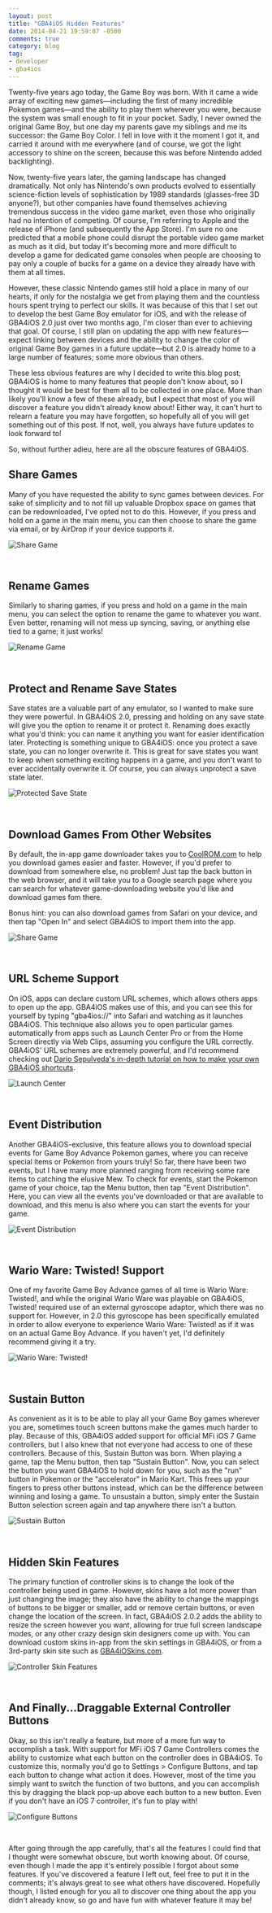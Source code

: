 ```yaml
---
layout: post
title: "GBA4iOS Hidden Features"
date: 2014-04-21 19:59:07 -0500
comments: true
category: blog
tag: 
- developer
- gba4ios
---
```


Twenty-five years ago today, the Game Boy was born. With it came a wide array of exciting new games—including the first of many incredible Pokemon games—and the ability to play them wherever you were, because the system was small enough to fit in your pocket. Sadly, I never owned the original Game Boy, but one day my parents gave my siblings and me its successor: the Game Boy Color. I fell in love with it the moment I got it, and carried it around with me everywhere (and of course, we got the light accessory to shine on the screen, because this was before Nintendo added backlighting). 

Now, twenty-five years later, the gaming landscape has changed dramatically. Not only has Nintendo's own products evolved to essentially science-fiction levels of sophistication by 1989 standards (glasses-free 3D anyone?), but other companies have found themselves achieving tremendous success in the video game market, even those who originally had no intention of competing. Of course, I'm referring to Apple and the release of iPhone (and subsequently the App Store). I'm sure no one predicted that a mobile phone could disrupt the portable video game market as much as it did, but today it's becoming more and more difficult to develop a game for dedicated game consoles when people are choosing to pay only a couple of bucks for a game on a device they already have with them at all times. 

However, these classic Nintendo games still hold a place in many of our hearts, if only for the nostalgia we get from playing them and the countless hours spent trying to perfect our skills. It was because of this that I set out to develop the best Game Boy emulator for iOS, and with the release of GBA4iOS 2.0 just over two months ago, I'm closer than ever to achieving that goal. Of course, I still plan on updating the app with new features—expect linking between devices and the ability to change the color of original Game Boy games in a future update—but 2.0 is already home to a large number of features; some more obvious than others. 

These less obvious features are why I decided to write this blog post; GBA4iOS is home to many features that people don't know about, so I thought it would be best for them all to be collected in one place. More than likely you'll know a few of these already, but I expect that most of you will discover a feature you didn't already know about! Either way, it can't hurt to relearn a feature you may have forgotten, so hopefully all of you will get something out of this post. If not, well, you always have future updates to look forward to!

So, without further adieu, here are all the obscure features of GBA4iOS.

<!-- more -->

## Share Games
Many of you have requested the ability to sync games between devices. For sake of simplicity and to not fill up valuable Dropbox space on games that can be redownloaded, I've opted not to do this. However, if you press and hold on a game in the main menu, you can then choose to share the game via email, or by AirDrop if your device supports it.

![Share Game][image-1]  

<br/>

## Rename Games
Similarly to sharing games, if you press and hold on a game in the main menu, you can select the option to rename the game to whatever you want. Even better, renaming will not mess up syncing, saving, or anything else tied to a game; it just works!

![Rename Game][image-2]  

<br/>

## Protect and Rename Save States
Save states are a valuable part of any emulator, so I wanted to make sure they were powerful. In GBA4iOS 2.0, pressing and holding on any save state will give you the option to rename it or protect it. Renaming does exactly what you'd think: you can name it anything you want for easier identification later. Protecting is something unique to GBA4iOS: once you protect a save state, you can no longer overwrite it. This is great for save states you want to keep when something exciting happens in a game, and you don't want to ever accidentally overwrite it. Of course, you can always unprotect a save state later.

![Protected Save State][image-3]

<br/> 

## Download Games From Other Websites
By default, the in-app game downloader takes you to [CoolROM.com][1] to help you download games easier and faster. However, if you'd prefer to download from somewhere else, no problem!  Just tap the back button in the web browser, and it will take you to a Google search page where you can search for whatever game-downloading website you'd like and download games fom there.

Bonus hint: you can also download games from Safari on your device, and then tap "Open In" and select GBA4iOS to import them into the app.

![Share Game][image-4]  

<br/>

## URL Scheme Support
On iOS, apps can declare custom URL schemes, which allows others apps to open up the app. GBA4iOS makes use of this, and you can see this for yourself by typing "gba4ios://" into Safari and watching as it launches GBA4iOS. This technique also allows you to open particular games automatically from apps such as Launch Center Pro or from the Home Screen directly via Web Clips, assuming you configure the URL correctly. GBA4iOS' URL schemes are extremely powerful, and I'd recommend checking out [Dario Sepulveda's in-depth tutorial on how to make your own GBA4iOS shortcuts][2].

![Launch Center][image-5]  

<br/>

## Event Distribution
Another GBA4iOS-exclusive, this feature allows you to download special events for Game Boy Advance Pokemon games, where you can receive special items or Pokemon from yours truly! So far, there have been two events, but I have many more planned ranging from receiving some rare items to catching the elusive Mew. To check for events, start the Pokemon game of your choice, tap the Menu button, then tap "Event Distribution". Here, you can view all the events you've downloaded or that are available to download, and this menu is also where you can start the events for your game.

![Event Distribution][image-6]  

<br/>

## Wario Ware: Twisted! Support
One of my favorite Game Boy Advance games of all time is Wario Ware: Twisted!, and while the original Wario Ware was playable on GBA4iOS, Twisted! required use of an external gyroscope adaptor, which there was no support for. However, in 2.0 this gyroscope has been specifically emulated in order to allow everyone to experience Wario Ware: Twisted! as if it was on an actual Game Boy Advance. If you haven't yet, I'd definitely recommend giving it a try.

![Wario Ware: Twisted!][image-7]  

<br/>

## Sustain Button
As convenient as it is to be able to play all your Game Boy games wherever you are, sometimes touch screen buttons make the games much harder to play. Because of this, GBA4iOS added support for official MFi iOS 7 Game controllers, but I also knew that not everyone had access to one of these controllers. Because of this, Sustain Button was born. When playing a game, tap the Menu button, then tap "Sustain Button". Now, you can select the button you want GBA4iOS to hold down for you, such as the "run" button in Pokemon or the "accelerator" in Mario Kart. This frees up your fingers to press other buttons instead, which can be the difference between winning and losing a game. To unsustain a button, simply enter the Sustain Button selection screen again and tap anywhere there isn't a button.

![Sustain Button][image-8]  

<br/>

## Hidden Skin Features
The primary function of controller skins is to change the look of the controller being used in game. However, skins have a lot more power than just changing the image; they also have the ability to change the mappings of buttons to be bigger or smaller, add or remove certain buttons, or even change the location of the screen. In fact, GBA4iOS 2.0.2 adds the ability to resize the screen however you want, allowing for true full screen landscape modes, or any other crazy design skin designers come up with. You can download custom skins in-app from the skin settings in GBA4iOS, or from a 3rd-party skin site such as [GBA4iOSkins.com][3].

![Controller Skin Features][image-9]  

<br/>

## And Finally...Draggable External Controller Buttons
Okay, so this isn't really a feature, but more of a more fun way to accomplish a task. With support for MFi iOS 7 Game Controllers comes the ability to customize what each button on the controller does in GBA4iOS. To customize this, normally you'd go to Settings \> Configure Buttons, and tap each button to change what action it does. However, most of the time you simply want to switch the function of two buttons, and you can accomplish this by dragging the black pop-up above each button to a new button. Even if you don't have an iOS 7 controller, it's fun to play with!

![Configure Buttons][image-10]  

<br/>

After going through the app carefully, that's all the features I could find that I thought were somewhat obscure, but worth knowing about. Of course, even though I made the app it's entirely possible I forgot about some features. If you've discovered a feature I left out, feel free to put it in the comments; it's always great to see what others have discovered. Hopefully though, I listed enough for you all to discover one thing about the app you didn't already know, so go and have fun with whatever feature it may be!

[1]:	http://coolrom.com
[2]:	http://gba4ios.mithical.com/post/79900431497/gba4ios-2-0-url-schemes-part-1-introduction
[3]:	http://www.gba4ioskins.com

[image-1]:	../../../../../images/posts/hidden%5C_features/share%5C_game.png
[image-2]:	../../../../../images/posts/hidden%5C_features/rename%5C_game.png
[image-3]:	../../../../../images/posts/hidden%5C_features/protect%5C_save%5C_state.png
[image-4]:	../../../../../images/posts/hidden%5C_features/google%5C_search.png
[image-5]:	../../../../../images/posts/hidden%5C_features/launch%5C_center.png
[image-6]:	../../../../../images/posts/hidden%5C_features/event%5C_distribution.png
[image-7]:	../../../../../images/posts/hidden%5C_features/wario%5C_ware%5C_twisted.png
[image-8]:	../../../../../images/posts/hidden%5C_features/sustain%5C_button.png
[image-9]:	../../../../../images/posts/hidden%5C_features/controller%5C_skin%5C_features.png
[image-10]:	../../../../../images/posts/hidden%5C_features/configure%5C_buttons.png